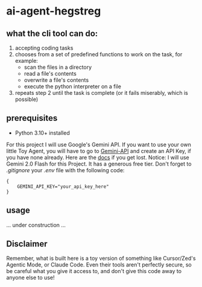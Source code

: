 # ai-agent-hegstreg

## what the cli tool can do:

1. accepting coding tasks
2. chooses from a set of predefined functions to work on the task, for example:
    - scan the files in a directory
    - read a file's contents
    - overwrite a file's contents
    - execute the python interpreter on a file
3. repeats step 2 until the task is complete (or it fails miserably, which is possible)

## prerequisites
- Python 3.10+ installed

For this project I will use Google's Gemini API. If you want to use your own little Toy Agent, you will have to go to [Gemini-API]("https://ai.google.dev/gemini-api/docs/pricing") and create an API Key, if you have none already. Here are the [docs](https://ai.google.dev/gemini-api/docs/api-key) if you get lost. Notice: I will use Gemini 2.0 Flash for this Project. It has a generous free tier.
Don't forget to *.gitignore* your *.env* file with the following code:

```
{
    GEMINI_API_KEY="your_api_key_here"
}
```

## usage
... under construction ...
<!-- verbose flag -->

## Disclaimer
Remember, what is built here is a toy version of something like Cursor/Zed's Agentic Mode, or Claude Code. Even their tools aren't perfectly secure, so be careful what you give it access to, and don't give this code away to anyone else to use!